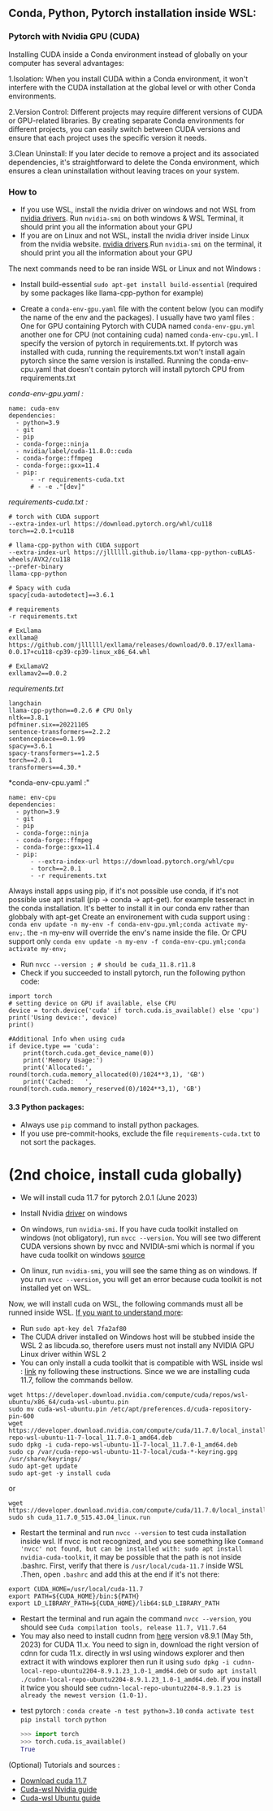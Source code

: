 
## Conda, Python, Pytorch installation inside WSL: 

### Pytorch with Nvidia GPU (CUDA)
Installing CUDA inside a Conda environment instead of globally on your computer has several advantages:

1.Isolation: When you install CUDA within a Conda environment, it won't interfere with the CUDA installation at the global level or with other Conda environments.

2.Version Control: Different projects may require different versions of CUDA or GPU-related libraries. By creating separate Conda environments for different projects, you can easily switch between CUDA versions and ensure that each project uses the specific version it needs.

3.Clean Uninstall: If you later decide to remove a project and its associated dependencies, it's straightforward to delete the Conda environment, which ensures a clean uninstallation without leaving traces on your system.

### How to
- If you use WSL, install the nvidia driver on windows and not WSL from [nvidia drivers](https://www.nvidia.fr/Download/index.aspx?lang=fr). Run `nvidia-smi` on both windows & WSL Terminal, it should print you all the information about your GPU
- If you are on Linux and not WSL, install the nvidia driver inside Linux  from the nvidia website. [nvidia drivers](https://www.nvidia.fr/Download/index.aspx?lang=fr).Run `nvidia-smi` on the terminal, it should print you all the information about your GPU

The next commands need to be ran inside WSL or Linux and not Windows :
- Install build-essential `sudo apt-get install build-essential` (required by some packages like llama-cpp-python for example)
  
- Create a `conda-env-gpu.yaml` file with the content below (you can modify the name of the env and the packages). I usually have two yaml files :
One for GPU containing Pytorch with CUDA named `conda-env-gpu.yml` another one for CPU (not containing cuda) named `conda-env-cpu.yml`. I specify the version of pytorch in requirements.txt.
If pytorch was installed with cuda, running the requirements.txt won't install again pytorch since the same version is installed.
Running the conda-env-cpu.yaml that doesn't contain pytorch will install pytorch CPU from requirements.txt

*conda-env-gpu.yaml :* 
```
name: cuda-env
dependencies:
  - python=3.9
  - git
  - pip
  - conda-forge::ninja
  - nvidia/label/cuda-11.8.0::cuda
  - conda-forge::ffmpeg
  - conda-forge::gxx=11.4
  - pip:
      - -r requirements-cuda.txt
      # - -e ."[dev]"

```

*requirements-cuda.txt :* 
```
# torch with CUDA support
--extra-index-url https://download.pytorch.org/whl/cu118
torch==2.0.1+cu118

# llama-cpp-python with CUDA support
--extra-index-url https://jllllll.github.io/llama-cpp-python-cuBLAS-wheels/AVX2/cu118
--prefer-binary
llama-cpp-python

# Spacy with cuda
spacy[cuda-autodetect]==3.6.1

# requirements
-r requirements.txt

# ExLlama
exllama@ https://github.com/jllllll/exllama/releases/download/0.0.17/exllama-0.0.17+cu118-cp39-cp39-linux_x86_64.whl

# ExLlamaV2
exllamav2==0.0.2
```


*requirements.txt*
```
langchain
llama-cpp-python==0.2.6 # CPU Only
nltk==3.8.1
pdfminer.six==20221105
sentence-transformers==2.2.2
sentencepiece==0.1.99
spacy==3.6.1
spacy-transformers==1.2.5
torch==2.0.1
transformers==4.30.*
```

*conda-env-cpu.yaml :"
```
name: env-cpu
dependencies:
  - python=3.9
  - git
  - pip
  - conda-forge::ninja
  - conda-forge::ffmpeg
  - conda-forge::gxx=11.4
  - pip:
      - --extra-index-url https://download.pytorch.org/whl/cpu
      - torch==2.0.1
      - -r requirements.txt
```

Always install apps using pip, if it's not possible use conda, if it's not possible use apt install (pip -> conda -> apt-get). for example tesseract in the conda installation. It's better to install it in our conda env rather than globbaly with apt-get
Create an environement with cuda support using : `conda env update -n my-env -f conda-env-gpu.yml;conda activate my-env;`. the -n my-env will override the env's name inside the file. Or CPU support only `conda env update -n my-env -f conda-env-cpu.yml;conda activate my-env;`

- Run `nvcc --version ; # should be cuda_11.8.r11.8`
- Check if you succeeded to install pytorch, run the following python code: 

```
import torch
# setting device on GPU if available, else CPU
device = torch.device('cuda' if torch.cuda.is_available() else 'cpu')
print('Using device:', device)
print()

#Additional Info when using cuda
if device.type == 'cuda':
    print(torch.cuda.get_device_name(0))
    print('Memory Usage:')
    print('Allocated:', round(torch.cuda.memory_allocated(0)/1024**3,1), 'GB')
    print('Cached:   ', round(torch.cuda.memory_reserved(0)/1024**3,1), 'GB')
```

#### 3.3 Python packages:
- Always use `pip` command to install python packages.
- If you use pre-commit-hooks, exclude the file `requirements-cuda.txt` to not sort the packages.



# (2nd choice, install cuda globally)
* We will install cuda 11.7 for pytorch 2.0.1  (June 2023)    
* Install Nvidia [driver](https://www.nvidia.com/download/index.aspx) on windows
* On windows, run `nvidia-smi`. If you have cuda toolkit installed on windows (not obligatory), run `nvcc --version`. You will see two different CUDA versions shown by nvcc and NVIDIA-smi which is normal if you have cuda toolkit on windows [source](https://stackoverflow.com/a/53504578)

* On linux, run `nvidia-smi`, you will see the same thing as on windows. If you run `nvcc --version`, you will get an error because cuda toolkit is not installed yet on WSL.   

Now, we will install cuda on WSL, the following commands must all be runned inside WSL. [If you want to understand more](https://docs.nvidia.com/cuda/wsl-user-guide/index.html#getting-started-with-cuda-on-wsl):
* Run `sudo apt-key del 7fa2af80`
* The CUDA driver installed on Windows host will be stubbed inside the WSL 2 as libcuda.so, therefore users must not install any NVIDIA GPU Linux driver within WSL 2
* You can only install a cuda toolkit that is compatible with WSL inside wsl : [link](https://developer.nvidia.com/cuda-downloads?target_os=Linux&target_arch=x86_64&Distribution=WSL-Ubuntu&target_version=2.0&target_type=deb_local) ny following these instructions. 
Since we we are installing cuda 11.7, follow the commands bellow.    
```
wget https://developer.download.nvidia.com/compute/cuda/repos/wsl-ubuntu/x86_64/cuda-wsl-ubuntu.pin
sudo mv cuda-wsl-ubuntu.pin /etc/apt/preferences.d/cuda-repository-pin-600
wget https://developer.download.nvidia.com/compute/cuda/11.7.0/local_installers/cuda-repo-wsl-ubuntu-11-7-local_11.7.0-1_amd64.deb
sudo dpkg -i cuda-repo-wsl-ubuntu-11-7-local_11.7.0-1_amd64.deb
sudo cp /var/cuda-repo-wsl-ubuntu-11-7-local/cuda-*-keyring.gpg /usr/share/keyrings/
sudo apt-get update
sudo apt-get -y install cuda
```
or
```
wget https://developer.download.nvidia.com/compute/cuda/11.7.0/local_installers/cuda_11.7.0_515.43.04_linux.run
sudo sh cuda_11.7.0_515.43.04_linux.run   
```
* Restart the terminal and run `nvcc --version` to test cuda installation inside wsl. If nvcc is not recognized, and you see something like `Command 'nvcc' not found, but can be installed with:
sudo apt install nvidia-cuda-toolkit`, it may be possible that the path is not inside .bashrc. First, verify that there is `/usr/local/cuda-11.7` inside WSL .Then, open `.bashrc` and add this at the end if it's not there:
```
export CUDA_HOME=/usr/local/cuda-11.7
export PATH=${CUDA_HOME}/bin:${PATH}
export LD_LIBRARY_PATH=${CUDA_HOME}/lib64:$LD_LIBRARY_PATH   
```   
* Restart the terminal and run again the command `nvcc --version`, you should see `Cuda compilation tools, release 11.7, V11.7.64`  
* You may also need to install cudnn from [here](https://developer.nvidia.com/rdp/cudnn-archive) version v8.9.1 (May 5th, 2023) for CUDA 11.x. You need to sign in, download the right version of cdnn for cuda 11.x. directly in wsl using windows explorer and then extract it with windows explorer then run it using `sudo dpkg -i cudnn-local-repo-ubuntu2204-8.9.1.23_1.0-1_amd64.deb` or  `sudo apt install ./cudnn-local-repo-ubuntu2204-8.9.1.23_1.0-1_amd64.deb`. if you install it twice you should see `cudnn-local-repo-ubuntu2204-8.9.1.23 is already the newest version (1.0-1).`

- test pytorch : 
   `conda create -n test python=3.10`
   `conda activate test`
   `pip install torch`
   `python`
   ```py
   >>> import torch
   >>> torch.cuda.is_available()
   True
   ```
   
(Optional) Tutorials and sources :   
* [Download cuda 11.7](https://developer.nvidia.com/cuda-11-7-0-download-archive?target_os=Linux&target_arch=x86_64&Distribution=WSL-Ubuntu&target_version=2.0&target_type=deb_local)      
* [Cuda-wsl Nvidia guide](https://docs.nvidia.com/cuda/wsl-user-guide/index.html#getting-started-with-cuda-on-wsl-2](https://docs.nvidia.com/cuda/wsl-user-guide/index.html#getting-started-with-cuda-on-wsl-2))
* [Cuda-wsl Ubuntu guide](https://ubuntu.com/tutorials/enabling-gpu-acceleration-on-ubuntu-on-wsl2-with-the-nvidia-cuda-platform#3-install-nvidia-cuda-on-ubuntu)






